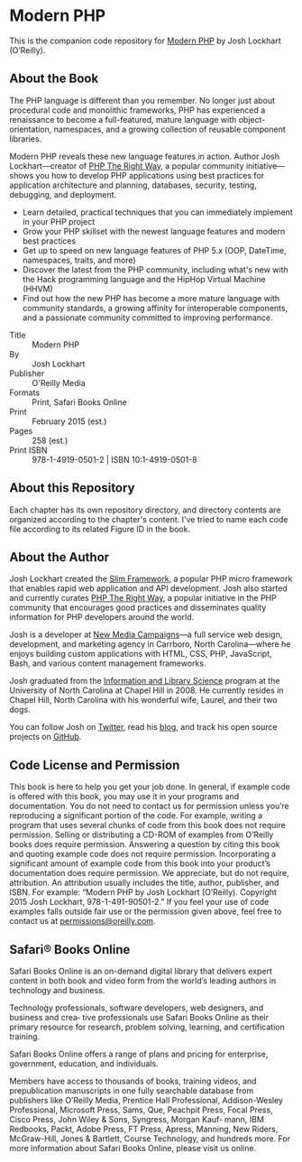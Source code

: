 # Modern PHP

This is the companion code repository for [Modern PHP](http://shop.oreilly.com/product/0636920033868.do) by Josh Lockhart (O’Reilly).

## About the Book

The PHP language is different than you remember. No longer just about procedural code and monolithic frameworks, PHP has experienced a renaissance to become a full-featured, mature language with object-orientation, namespaces, and a growing collection of reusable component libraries.

Modern PHP reveals these new language features in action. Author Josh Lockhart—creator of [PHP The Right Way](http://www.phptherightway.com/), a popular community initiative—shows you how to develop PHP applications using best practices for application architecture and planning, databases, security, testing, debugging, and deployment.

* Learn detailed, practical techniques that you can immediately implement in your PHP project
* Grow your PHP skillset with the newest language features and modern best practices
* Get up to speed on new language features of PHP 5.x (OOP, DateTime, namespaces, traits, and more)
* Discover the latest from the PHP community, including what's new with the Hack programming language and the HipHop Virtual Machine (HHVM)
* Find out how the new PHP has become a more mature language with community standards, a growing affinity for interoperable components, and a passionate community committed to improving performance.

<dl>
    <dt>Title</dt>
    <dd>Modern PHP
    <dt>By</dt>
    <dd>Josh Lockhart</dd>
    <dt>Publisher</dt>
    <dd>O'Reilly Media</dd>
    <dt>Formats</dt>
    <dd>Print, Safari Books Online</dd>
    <dt>Print</dt>
    <dd>February 2015 (est.)</dd>
    <dt>Pages</dt>
    <dd>258 (est.)</dd>
    <dt>Print ISBN</dt>
    <dd>978-1-4919-0501-2 | ISBN 10:1-4919-0501-8</dd>
</dl>

## About this Repository

Each chapter has its own repository directory, and directory contents are organized according to the chapter's content. I've tried to name each code file according to its related Figure ID in the book.

## About the Author

Josh Lockhart created the [Slim Framework](http://slimframework.com/), a popular PHP micro framework that enables rapid web application and API development. Josh also started and currently curates [PHP The Right Way](http://www.phptherightway.com/), a popular initiative in the PHP community that encourages good practices and disseminates quality information for PHP developers around the world.

Josh is a developer at [New Media Campaigns](http://www.newmediacampaigns.com/)—a full service web design, development, and marketing agency in Carrboro, North Carolina—where he enjoys building custom applications with HTML, CSS, PHP, JavaScript, Bash, and various content management frameworks.

Josh graduated from the [Information and Library Science](http://sils.unc.edu/) program at the University of North Carolina at Chapel Hill in 2008. He currently resides in Chapel Hill, North Carolina with his wonderful wife, Laurel, and their two dogs.

You can follow Josh on [Twitter](https://twitter.com/codeguy), read his [blog](https://joshlockhart.com), and track his open source projects on [GitHub](https://github.com/codeguy).

## Code License and Permission

This book is here to help you get your job done. In general, if example code is offered with this book, you may use it in your programs and documentation. You do not need to contact us for permission unless you’re reproducing a significant portion of the code. For example, writing a program that uses several chunks of code from this book does not require permission. Selling or distributing a CD-ROM of examples from O’Reilly books does require permission. Answering a question by citing this book and quoting example code does not require permission. Incorporating a significant amount of example code from this book into your product’s documentation does require permission.
We appreciate, but do not require, attribution. An attribution usually includes the title, author, publisher, and ISBN. For example: “Modern PHP by Josh Lockhart (O’Reilly). Copyright 2015 Josh Lockhart, 978-1-491-90501-2.”
If you feel your use of code examples falls outside fair use or the permission given above, feel free to contact us at permissions@oreilly.com.

## Safari® Books Online

Safari Books Online is an on-demand digital library that delivers expert content in both book and video form from the world’s leading authors in technology and business.

Technology professionals, software developers, web designers, and business and crea‐ tive professionals use Safari Books Online as their primary resource for research, problem solving, learning, and certification training.

Safari Books Online offers a range of plans and pricing for enterprise, government, education, and individuals.

Members have access to thousands of books, training videos, and prepublication manuscripts in one fully searchable database from publishers like O’Reilly Media, Prentice Hall Professional, Addison-Wesley Professional, Microsoft Press, Sams, Que, Peachpit Press, Focal Press, Cisco Press, John Wiley & Sons, Syngress, Morgan Kauf‐ mann, IBM Redbooks, Packt, Adobe Press, FT Press, Apress, Manning, New Riders, McGraw-Hill, Jones & Bartlett, Course Technology, and hundreds more. For more information about Safari Books Online, please visit us online.
